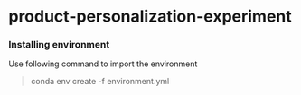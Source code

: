 # product-personalization-experiment

### Installing environment
Use following command to import the environment
> conda env create -f environment.yml